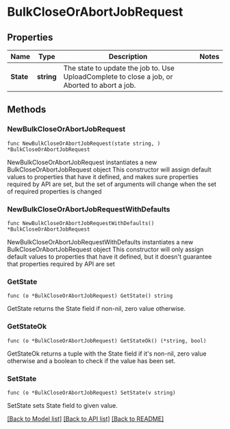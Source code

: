 # BulkCloseOrAbortJobRequest

## Properties

Name | Type | Description | Notes
------------ | ------------- | ------------- | -------------
**State** | **string** | The state to update the job to. Use UploadComplete to close a job, or Aborted to abort a job. | 

## Methods

### NewBulkCloseOrAbortJobRequest

`func NewBulkCloseOrAbortJobRequest(state string, ) *BulkCloseOrAbortJobRequest`

NewBulkCloseOrAbortJobRequest instantiates a new BulkCloseOrAbortJobRequest object
This constructor will assign default values to properties that have it defined,
and makes sure properties required by API are set, but the set of arguments
will change when the set of required properties is changed

### NewBulkCloseOrAbortJobRequestWithDefaults

`func NewBulkCloseOrAbortJobRequestWithDefaults() *BulkCloseOrAbortJobRequest`

NewBulkCloseOrAbortJobRequestWithDefaults instantiates a new BulkCloseOrAbortJobRequest object
This constructor will only assign default values to properties that have it defined,
but it doesn't guarantee that properties required by API are set

### GetState

`func (o *BulkCloseOrAbortJobRequest) GetState() string`

GetState returns the State field if non-nil, zero value otherwise.

### GetStateOk

`func (o *BulkCloseOrAbortJobRequest) GetStateOk() (*string, bool)`

GetStateOk returns a tuple with the State field if it's non-nil, zero value otherwise
and a boolean to check if the value has been set.

### SetState

`func (o *BulkCloseOrAbortJobRequest) SetState(v string)`

SetState sets State field to given value.



[[Back to Model list]](../README.md#documentation-for-models) [[Back to API list]](../README.md#documentation-for-api-endpoints) [[Back to README]](../README.md)


